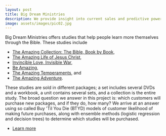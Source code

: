 ```yaml
---
layout: post
title: Big Dream Ministries
description: We provide insight into current sales and predictive power for future sales for [Big Dream Ministries](https://www.bigdreamministries.org/). 
image: assets/images/pic02.jpg
---
```


Big Dream Ministries offers studies that help people learn more themselves through the Bible. 
These studies include 
* [The Amazing Collection: The Bible, Book by Book](https://www.bigdreamministries.org/product-category/the-amazing-collection/),
* [The Amazing Life of Jesus Christ](https://www.bigdreamministries.org/product-category/the-amazing-life-of-jesus-christ/),
* [Invincible Love, Invisible War](https://www.bigdreamministries.org/product-category/invincible-love-invisible-war/),
* [Be Amazing](https://www.bigdreamministries.org/product-category/be-amazing/),
* [The Amazing Temperaments](https://www.bigdreamministries.org/product-category/the-amazing-temperaments/), and
* [The Amazing Adventure](https://www.bigdreamministries.org/product-category/childrens-studies/).

These studies are sold in different packages; a set includes several DVDs and a workbook, a unit contains several sets, and a collection is the entire study. 
The broad question we answer in this project is: which customers will purchase new packages, and if they do, how many?
We arrive at an answer using so called Buy 'Til You Die (BTYD) models of customer likelihood of making future purchases, along with ensemble methods (logistic regression and decision trees) to determine which studies will be purchased.

<ul class="actions">
    <li><a href="https://github.com/99KHayes/big-dream-ministries" class="button">Learn more</a></li>
</ul>
